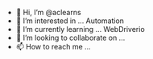 - 👋 Hi, I’m @aclearns
- 👀 I’m interested in ... Automation
- 🌱 I’m currently learning ... WebDriverio
- 💞️ I’m looking to collaborate on ...
- 📫 How to reach me ...

<!---
aclearns/aclearns is a ✨ special ✨ repository because its `README.md` (this file) appears on your GitHub profile.
You can click the Preview link to take a look at your changes.
--->
